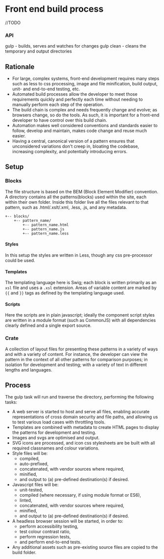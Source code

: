 # Front end build process

//TODO
### API 
gulp
    - builds, serves and watches for changes
gulp clean
    - cleans the temporary and output directories

## Rationale

- For large, complex systems, front-end development requires many steps such as less to css processing, image and file minification, build output, unit- and end-to-end testing, etc. 
- Automated build processes allow the developer to meet those requirements quickly and perfectly each time without needing to manually perform each step of the operation.
- The build chain is complex and needs frequently change and evolve; as browsers change, so do the tools. As such, it is important for a front-end developer to have control over this build chain.
- Automation makes well considered conventions and standards easier to follow, develop and maintain, makes code change and reuse much easier. 
- Having a central, canonical version of a pattern ensures that unconsidered variations don't creep in, bloating the codebase, increasing complexity, and potentially introducing errors. 

## Setup

### Blocks
The file structure is based on the BEM (Block Element Modifier) convention.
A directory contains all the patterns(blocks) used within the site, each within their own folder. Inside this folder live all the files relevant to that pattern, such as .html/.xslt/.xml, .less, .js, and any metadata.

    +-- blocks/    
        +-- pattern_name/
            +-- pattern_name.html
            +-- pattern_name.js
            +-- pattern_name.less

#### Styles
In this setup the styles are written in Less, though any css pre-processor could be used.

#### Templates
The templating language here is Swig; each block is written primarily as an `xsl` file and uses a `.xsl` extension. Areas of variable content are marked by `{{` and `}}` tags as defined by the templating language used.

#### Scripts
Here the scripts are in plain javascript; ideally the component script styles are written in a module format (such as CommonJS) with all dependencies clearly defined and a single export source.


### Crate
A collection of layout files for presenting these patterns in a variety of ways and with a variety of content. For instance, the developer can view the pattern in the context of all other patterns for comparison purposes; in isolation for development and testing; with a variety of text in different lengths and languages.

## Process
The gulp task will run and traverse the directory, performing the following tasks:

- A web server is started to host and serve all files, enabling accurate representations of cross domain security and file paths, and allowing us to test various load cases with throttling tools.
- Templates are combined with metadata to create HTML pages to display the patterns for development and testing.
- Images and svgs are optimised and output.
- SVG icons are processed, and icon css stylesheets are be built with all required classnames and colour variations. 
- Style files will be:
    - compiled, 
    - auto-prefixed,
    - concatenated, with vendor sources where required,
    - minified, 
    - and output to (a) pre-defined destination(s) if desired.
- Javascript files will be:
    - unit-tested,
    - compiled (where necessary, if using module format or ES6), 
    - linted,
    - concatenated, with vendor sources where required, 
    - minified,
    - and output to (a) pre-defined destination(s) if desired.
- A headless browser session will be started, in order to:
    - perform accessibility testing,
    - test colour contrast ratio,
    - perform regression tests,
    - and perform end-to-end tests.
- Any additional assets such as pre-existing source files are copied to the build folder.
 



